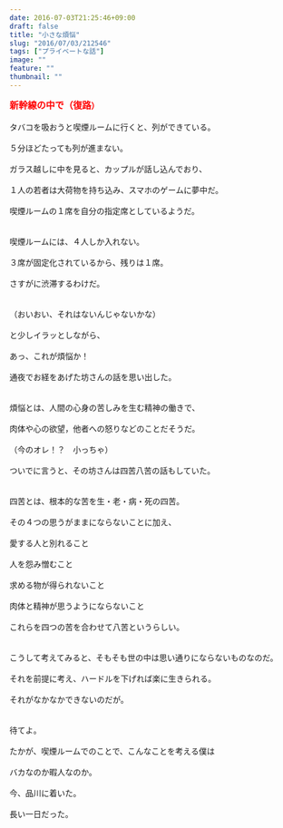 ```yaml
---
date: 2016-07-03T21:25:46+09:00
draft: false
title: "小さな煩悩"
slug: "2016/07/03/212546"
tags: ["プライベートな話"]
image: ""
feature: ""
thumbnail: ""
---
```

<font color="#FF0000"><strong><font size="3">新幹線の中で（復路</font>）　　</strong>　　　</font><br/><br/>タバコを吸おうと喫煙ルームに行くと、列ができている。<br/><br/>５分ほどたっても列が進まない。<br/><br/>ガラス越しに中を見ると、カップルが話し込んでおり、<br/><br/>１人の若者は大荷物を持ち込み、スマホのゲームに夢中だ。<br/><br/>喫煙ルームの１席を自分の指定席としているようだ。<br/><br/><br/>喫煙ルームには、４人しか入れない。<br/><br/>３席が固定化されているから、残りは１席。<br/><br/>さすがに渋滞するわけだ。<br/><br/><br/>（おいおい、それはないんじゃないかな）<br/><br/>と少しイラッとしながら、<br/><br/>あっ、これが煩悩か！<br/><br/>通夜でお経をあげた坊さんの話を思い出した。<br/><br/><br/>煩悩とは、人間の心身の苦しみを生む精神の働きで、<br/><br/>肉体や心の欲望，他者への怒りなどのことだそうだ。<br/><br/>（今のオレ！？　小っちゃ）<br/><br/>ついでに言うと、その坊さんは四苦八苦の話もしていた。<br/><br/><br/>四苦とは、根本的な苦を生・老・病・死の四苦。<br/><br/>その４つの思うがままにならないことに加え、<br/><br/>愛する人と別れること<br/><br/>人を怨み憎むこと<br/><br/>求める物が得られないこと<br/><br/>肉体と精神が思うようにならないこと<br/><br/>これらを四つの苦を合わせて八苦というらしい。<br/><br/><br/>こうして考えてみると、そもそも世の中は思い通りにならないものなのだ。<br/><br/>それを前提に考え、ハードルを下げれば楽に生きられる。<br/><br/>それがなかなかできないのだが。<br/><br/><br/>待てよ。<br/><br/>たかが、喫煙ルームでのことで、こんなことを考える僕は<br/><br/>バカなのか暇人なのか。<br/><br/>今、品川に着いた。<br/><br/>長い一日だった。<br/><br/><br/>


